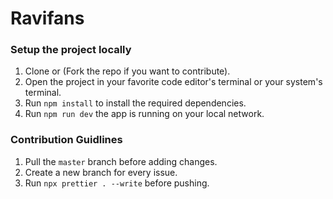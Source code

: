 # Ravifans

### Setup the project locally

1. Clone or (Fork the repo if you want to contribute).
2. Open the project in your favorite code editor's terminal or your system's terminal.
3. Run `npm install` to install the required dependencies.
4. Run `npm run dev` the app is running on your local network.

### Contribution Guidlines

1. Pull the `master` branch before adding changes.
2. Create a new branch for every issue.
3. Run `npx prettier . --write` before pushing.
